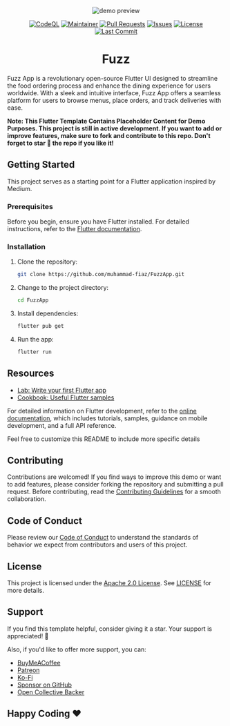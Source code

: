 <div align="center">
    
![demo preview](https://github.com/muhammad-fiaz/FuzzApp/assets/75434191/8ea7b83f-0eaa-4d97-b52b-20eb33bdbe52)

[![CodeQL](https://github.com/muhammad-fiaz/FuzzApp/actions/workflows/github-code-scanning/codeql/badge.svg)](https://github.com/muhammad-fiaz/FuzzApp/actions/workflows/github-code-scanning/codeql)
[![Maintainer](https://img.shields.io/badge/Maintainer-muhammad--fiaz-blue)](https://github.com/muhammad-fiaz)
[![Pull Requests](https://img.shields.io/github/issues-pr/muhammad-fiaz/FuzzApp)](https://github.com/muhammad-fiaz/FuzzApp/pulls)
[![Issues](https://img.shields.io/github/issues/muhammad-fiaz/FuzzApp)](https://github.com/muhammad-fiaz/FuzzApp/issues)
[![License](https://img.shields.io/github/license/muhammad-fiaz/FuzzApp)](https://github.com/muhammad-fiaz/FuzzApp/blob/main/LICENSE)
[![Last Commit](https://img.shields.io/github/last-commit/muhammad-fiaz/FuzzApp)](https://github.com/muhammad-fiaz/FuzzApp/commits/main)

# Fuzz
</div>
Fuzz App is a revolutionary open-source Flutter UI designed to streamline the food ordering process and enhance the dining experience for users worldwide. With a sleek and intuitive interface, Fuzz App offers a seamless platform for users to browse menus, place orders, and track deliveries with ease.


**Note: This Flutter Template Contains Placeholder Content for Demo Purposes. This project is still in active development. If you want to add or improve features, make sure to fork and contribute to this repo. Don't forget to star 🌟 the repo if you like it!**

## Getting Started

This project serves as a starting point for a Flutter application inspired by Medium.

### Prerequisites

Before you begin, ensure you have Flutter installed. For detailed instructions, refer to the [Flutter documentation](https://docs.flutter.dev/get-started/install).

### Installation

1. Clone the repository:

    ```bash
    git clone https://github.com/muhammad-fiaz/FuzzApp.git
    ```

2. Change to the project directory:

    ```bash
    cd FuzzApp
    ```

3. Install dependencies:

    ```bash
    flutter pub get
    ```

4. Run the app:

    ```bash
    flutter run
    ```

## Resources

- [Lab: Write your first Flutter app](https://docs.flutter.dev/get-started/codelab)
- [Cookbook: Useful Flutter samples](https://docs.flutter.dev/cookbook)

For detailed information on Flutter development, refer to the [online documentation](https://docs.flutter.dev/), which includes tutorials, samples, guidance on mobile development, and a full API reference.

Feel free to customize this README to include more specific details

## Contributing

Contributions are welcomed! If you find ways to improve this demo or want to add features, please consider forking the repository and submitting a pull request. Before contributing, read the [Contributing Guidelines](CONTRIBUTING.md) for a smooth collaboration.

## Code of Conduct

Please review our [Code of Conduct](CODE_OF_CONDUCT.md) to understand the standards of behavior we expect from contributors and users of this project.

## License

This project is licensed under the [Apache 2.0 License](./LICENSE). See [LICENSE](./LICENSE) for more details.

## Support

If you find this template helpful, consider giving it a star. Your support is appreciated! 💙

Also, if you'd like to offer more support, you can:
- [BuyMeACoffee](https://buymeacoffee.com/muhammadfiaz)
- [Patreon](https://patreon.com/muhammadfiaz)
- [Ko-Fi](https://ko-fi.com/muhammadfiaz)
- [Sponsor on GitHub](https://github.com/sponsors/muhammad-fiaz)
- [Open Collective Backer](https://opencollective.com/muhammadfiaz)

## Happy Coding ❤️
